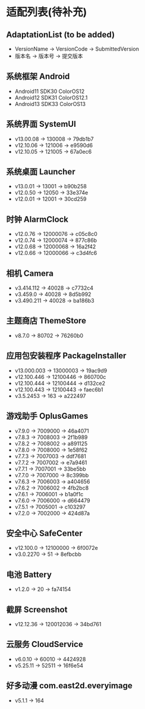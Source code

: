 # 适配列表(待补充)
## AdaptationList (to be added)
- VersionName -> VersionCode -> SubmittedVersion
- 版本名 -> 版本号 -> 提交版本

## 系统框架 Android
- Android11 SDK30 ColorOS12
- Android12 SDK31 ColorOS12.1
- Android13 SDK33 ColorOS13

## 系统界面 SystemUI
- v13.00.08 -> 130008 -> 79db1b7
- v12.10.06 -> 121006 -> e9590d6
- v12.10.05 -> 121005 -> 67a0ec6

## 系统桌面 Launcher
- v13.0.01 -> 13001 -> b90b258
- v12.0.50 -> 12050 -> 33e374e
- v12.0.01 -> 12001 -> 30cd259

## 时钟 AlarmClock
- v12.0.76 -> 12000076 -> c05c8c0
- v12.0.74 -> 12000074 -> 877c86b
- v12.0.68 -> 12000068 -> 16a2f42
- v12.0.66 -> 12000066 -> c3d4fc6

## 相机 Camera
- v3.414.112 -> 40028 -> c7732c4
- v3.459.0 -> 40028 -> 8d5b992
- v3.490.211 -> 40028 -> ba186b3

## 主题商店 ThemeStore
- v8.7.0 -> 80702 -> 76260b0

## 应用包安装程序 PackageInstaller
- v13.000.003 -> 13000003 -> 19ac9d9
- v12.100.446 -> 12100446 -> 860700c
- v12.100.444 -> 12100444 -> d132ce2
- v12.100.443 -> 12100443 -> faec6b1
- v3.5.2453 -> 163 -> a222497

## 游戏助手 OplusGames
- v7.9.0 -> 7009000 -> 46a4071
- v7.8.3 -> 7008003 -> 2f1b989
- v7.8.2 -> 7008002 -> a891125
- v7.8.0 -> 7008000 -> 1e58f62
- v7.7.3 -> 7007003 -> ddf7681
- v7.7.2 -> 7007002 -> e7a9461
- v7.7.1 -> 7007001 -> 33be5bb
- v7.7.0 -> 7007000 -> 8c399bb
- v7.6.3 -> 7006003 -> a404656
- v7.6.2 -> 7006002 -> 4fb2bc8
- v7.6.1 -> 7006001 -> b1a0f1c
- v7.6.0 -> 7006000 -> d664479
- v7.5.1 -> 7005001 -> c103297
- v7.2.0 -> 7002000 -> 424d87a

## 安全中心 SafeCenter
- v12.100.0 -> 12100000 -> 6f0072e
- v3.0.2270 -> 51 -> 8efbcbb

## 电池 Battery
- v1.2.0 -> 20 -> fa74154

## 截屏 Screenshot
- v12.12.36 -> 120012036 -> 34bd761

## 云服务 CloudService
- v6.0.10 -> 60010 -> 4424928
- v5.25.11 -> 52511 -> 16f6e54

## 好多动漫 com.east2d.everyimage
- v5.1.1 -> 164
